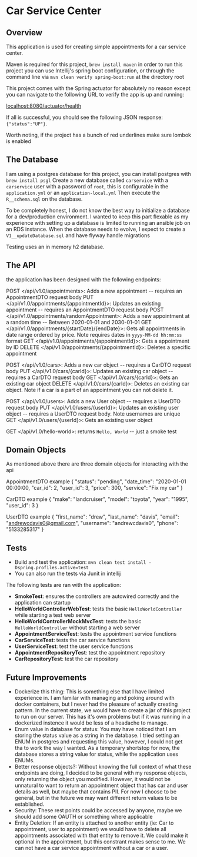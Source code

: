 # Car Service Center

## Overview
This application is used for creating simple appointments for a car service center. 

Maven is required for this project, `brew install maven` in order to run this project you can use Intellij's spring boot configuration, or through the command line via `mvn clean verify spring-boot:run` at the directory root

This project comes with the Spring actuator for absolutely no reason except you can navigate to the following URL to verify the app is up and running:

<localhost:8080/actuator/health>

If all is successful, you should see the following JSON response: `{"status":"UP"}`.

Worth noting, if the project has a bunch of red underlines make sure lombok is enabled

## The Database
I am using a postgres database for this project, you can install postgres with `brew install psgl`
Create a new database called `carservice` with a `carservice` user with a password of `root`, this is configurable in the `application.yml` or an `application-local.yml`
Then execute the `R__schema.sql` on the database.

To be completely honest, I do not know the best way to initialize a database for a dev/production environment. I wanted to keep this part flexable as my experience with setting up a database is limited to running an ansible job on an RDS instance.
When the database needs to evolve, I expect to create a `V1__updateDatabase.sql` and have flyway handle migrations

Testing uses an in memory h2 database.

## The API

the application has been designed with the following endpoints:

POST </api/v1.0/appointments>: Adds a new appointment -- requires an AppointmentDTO request body
PUT </api/v1.0/appointments/{appointmentId}>: Updates an existing appointment -- requires an AppointmentDTO request body
POST </api/v1.0/appointments/randomAppointment>: Adds a new appointment at a random time -- Between 2020-01-01 and 2030-01-01
GET </api/v1.0/appointments/{startDate}/{endDate}>: Gets all appointments in date range ordered by price. Note requires dates in `yyyy-MM-dd hh:mm:ss` format
GET </api/v1.0/appointments/{appointmentId}>: Gets a appointment by ID
DELETE </api/v1.0/appointments/{appointmentId}>: Deletes a specific appointment

POST </api/v1.0/cars>: Adds a new car object -- requires a CarDTO request body
PUT </api/v1.0/cars/{carId}>: Updates an existing car object -- requires a CarDTO request body
GET </api/v1.0/cars/{carId}>: Gets an existing car object
DELETE </api/v1.0/cars/{carId}>: Deletes an existing car object. Note if a car is a part of an appointment you can not delete it.

POST </api/v1.0/users>: Adds a new User object -- requires a UserDTO request body
PUT </api/v1.0/users/{userId}>: Updates an existing user object -- requires a UserDTO request body. Note usernames are unique
GET </api/v1.0/users/{userId}>: Gets an existing user object

GET </api/v1.0/hello-world>: returns `Hello, World` -- just a smoke test

## Domain Objects

As mentioned above there are three domain objects for interacting with the api

AppointmentDTO example
{
    "status": "pending",
    "date_time": "2020-01-01 00:00:00,
    "car_id": 2,
    "user_id": 3,
    "price": 300,
    "service": "Fix my car"
}

CarDTO example
{
    "make": "landcruiser",
    "model": "toyota",
    "year": "1995",
    "user_id": 3
}

UserDTO example
{
    "first_name": "drew",
    "last_name": "davis",
    "email": "andrewcdavis0@gmail.com",
    "username": "andrewcdavis0",
    "phone": "5133285317"
}

## Tests
- Build and test the application: `mvn clean test install -Dspring.profiles.active=test`
- You can also run the tests via Junit in intellij

The following tests are ran with the application:

- **SmokeTest**: ensures the controllers are autowired correctly and the application can startup
- **HelloWorldControllerWebTest**: tests the basic `HelloWorldController` while starting a test web server
- **HelloWorldControllerMockMvcTest**: tests the basic `HelloWorldController` without starting a web server
- **AppointmentServiceTest**: tests the appointment service functions
- **CarServiceTest**: tests the car service functions
- **UserServiceTest**: test the user service functions
- **AppointmentRepositoryTest**: test the appointment repository
- **CarRepositoryTest**: test the car repository


## Future Improvements
- Dockerize this thing: This is something else that I have limited experience in. I am familar with managing and poking around with docker containers, but I never had the pleasure of actually creating pattern. In the current state, we would have to create a jar of this project to run on our server. This has it's own problems but if it was running in a dockerized instence it would be less of a headache to manage.
- Enum value in database for status: You may have noticed that I am storing the status value as a string in the database. I tried setting an ENUM in postgres and requesting this value, however, I could not get tha to work the way I wanted. As a temporary shortstop for now, the database stores a string value for status, while the application uses ENUMs.
- Better response objects?: Without knowing the full context of what these endpoints are doing, I decided to be general with my response objects, only returning the object you modified. However, it would not be unnatural to want to return an appointment object that has car and user details as well, but maybe that contains PII. For now I choose to be general, but in the future we may want different return values to be established.
- Security: These rest points could be accessed by anyone, maybe we should add some OAUTH or something where applicable
- Entity Deletion: If an entity is attached to another entity (ie: Car to appointment, user to appointment) we would have to delete all appointments associated with that entity to remove it. We could make it optional in the appointment, but this constrant makes sense to me. We can not have a car service appointment without a car or a user.

